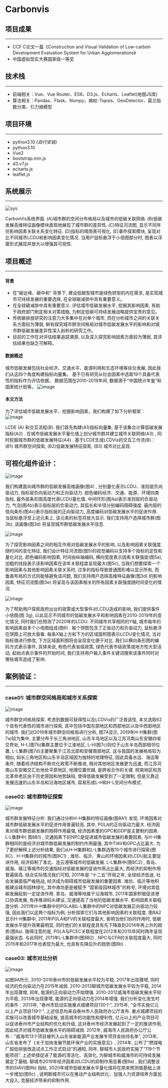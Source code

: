 # Carbonvis
## 项目成果
- - -
- CCF C论文一篇《Construction and Visual Validation of Low-carbon Development Evaluation System for Urban Agglomerations》
- 中国虚拟现实大赛国家级一等奖

## 技术栈
- - -
- 前端相关：Vue、Vue Router、ES6、D3.js、Echarts、Leaflet(地图JS库)
- 算法相关：Pandas、Flask、Numpy、熵权-Topsis、GeoDetector、莫兰指数分类、引力熵模型
  
## 项目环境
- - -
* python3.10 *(自行安装)*
* python3.10
* Vue2
* bootstrap.min.js
* d3.v7.js 
* echarts.js
* leaflet.js
  
## 系统展示
- - -
![sys](https://github.com/user-attachments/assets/cb952e73-fa44-4447-a622-c7048448d25f)

CarbonVis系统界面. (A)城市群的空间分布格局以及城市的低碳关联网络. (B)低碳发展高维特征画像模块直观地展现了城市群的差异性. (C)特征河流图, 显示不同年份影响因素关联关系变化特征. (D)指标的晴雨表可视化. (E)事件探索模块, 呈现对比不同城市LCDU和影响因素变化情况. 当用户鼠标悬浮于小倍图部分时, 图表以浮窗形式展现并放大以增强其可视性.


## 项目概述
- - -
#### 背景
- 在”碳达峰、碳中和” 背景下, 建设低碳型城市是绿色转型的内在需求, 是实现城市可持续发展的重要选择, 在全球碳减排中具有重要意义。
- 在全球碳减排中具有重要意义. 评估城市低碳发展水平, 挖掘其影响因素, 有助于政府部门制定相关对策措施, 为制定低碳可持续发展战略提供宝贵的意见。
- 传统碳排放研究的注意力大多集中在对单个城市, 而在分析城市之间的关联关系方面较为薄弱, 鲜有探究城市群空间格局对城市低碳发展水平的影响和对城市群低碳发展差异性深入剖析的研究工作。 
- 目前的工作在对评估结果追踪溯源, 以及深入探究影响因素方面较为薄弱, 其评估结果也缺乏可解释。
  
#### 数据概述
城市低碳发展包括社会经济、交通水平、能源利用和生态环境等综合发展, 因此我们从这四个角度构建指标向量集。 基于已有研究从社会因素中选取19个具备代表性的指标作为评估依据， 数据范围在2010-2019年间, 数据源于“中国统计年鉴”和国家统计局等。
![image](https://github.com/user-attachments/assets/2434071e-32a9-4bbe-a6f6-0834b1806ea7)

#### 本文方法
为了评估城市低碳发展水平，挖掘影响因素，我们构建了如下分析框架：
![image](https://github.com/user-attachments/assets/786fb6e6-e9f0-4dc4-bf7d-7d5a423c03a3)


LCDE (A) 和交互流程(B). 我们首先构建(A1)指标向量集, 基于该集合计算低碳发展指标(A2) . 在城市低碳发展水平量化值上划分城市群并建立城市关联网络(A3) , 同时挖掘城市群的低碳发展特征(A4) . 基于LCDE生成LCDVis的交互工作流(B)：(B1) 城市群空间探索, (B2)低碳发展特征探索, (B3) 城市对比呈现.


## 可视化组件设计：
![image](https://github.com/user-attachments/assets/cd0d3d41-805e-4cd0-9155-c4398e1551a5)

我们构建面向城市群的低碳发展高维画像(图4) , 分别量化表示LCDU、准则层负向驱动力, 指标层负向驱动力和正向驱动力. 颜色编码经济、交通、能源、环境四类指标, 最外层条形图高度代表LCDU量化值. 中间环形(图4a)表示准则层的负驱动力, 气泡(图4b)表示指标层的负驱动力, 其弧长和半径分别编码阻碍强度. 最内层的径向条形(图4c)表示指标层的正向驱动力, 高度编码对低碳发展水平的促进作用. 当鼠标悬浮至上述元素上, 该元素的标签将放大显示. 我们支持用户选择城市群(图3b), 该画像(图3d) 将呈现城市群低碳发展水平信息. 

![image](https://github.com/user-attachments/assets/1c16ef4c-0774-4855-8a4e-7248ee20d202)

为了探究影响因素之间的相互作用对低碳发展水平的影响, 以及影响因素关联强度随时间的变化特征, 我们设计特征河流图(图5)的视觉编码以支持多个指标的定性和量化对比. 颜色编码影响因素, 时间由纵轴编码, 横向宽度表示因素关联强度(图5a), 加粗的线段表示该影响因素在该年关联程度呈现最大(图5c), 当我们想要探索一个影响因素与其他影响因素关联关系时, 过多的指标导致普通图形难以显示所有, 而垂直布局的方式则能够避免该问题, 我们支持用户选择高维特征画像(图3d) 的影响因素, 特征河流图(图3e) 将呈现与该因素相关的所有因素关联强度随时间变化的情况. 

![image](https://github.com/user-attachments/assets/bbea729a-f02b-4876-abe7-73dab1cfb3ba)

为了帮助用户探索政府出台的政策或大型事件对LCDU造成的影响, 我们提供事件小倍图(图 3g), 以此显示不同城市的低碳发展水平和影响因素在2010-2019年的变化情况, 同时我们也预测了2020年的LCDU. 不同城市共享相同的Y轴, 城市每年的影响因素由多个小倍图组成(图6) . 每个饼图包含了正驱动力和负驱动力, 鼠标悬浮在饼图上可放大查看. 每条X轴上方和下方的区域面积图表示LCDU变化情况, 当对指标值进行修改, 下方区域面积图将会呈现变化便于对比. 我们以横向条形图的编码方式表示事件, 具体来说, 粉色代表省级政策, 绿色代表市级政策或地方性大型活动, 起始点表示事件的开始时间, 我们支持用户输入事件关键词搜索该事件同时对哪些城市造成了影响. 

## 案例验证：
- - -

### case01: 城市群空间格局和城市关系探索
![image](https://github.com/user-attachments/assets/d61920ad-35ed-4639-af1e-2dd08862684e)

城市群空间格局探索. 考虑到数据可获得性以及LCDVis的广泛普适性, 本文选取62个具有代表性的城市进行探索, 其中包括中国东部地区和西部地区以及中西部地区的城市. 我们对2019年城市群空间格局进行分析, 图7A显示, 2019年H-H集群(图7a)较为集中, 主要分布于长三角洲地区, 山东半岛地区以及江苏河南山东安徽四省交界处, H-L(图7b)集群主要位于江淮地区, L-H(图7c)则位于山东半岛西部相邻位置, L-L集群(图7d)主要聚集于江苏北部和安徽南部地区. 这与我国的发展格局较为相似, 如长三角地区和山东半岛区域因为独特的地理特征, 因此具备水运、海运等条件, 随着经济结构不断优化政策不断推进, 相对其他地区发展更为迅速, 而江苏河南山东安徽交汇处地处平原地区, 地理位置优越, 是跨省合作的关键. 皖南地区和苏北革命老区由于历史原因和地势缺陷, 使得低碳发展受到了一定限制, 但是又靠近发展迅速的山东半岛和沿海地区城市, 容易形成L-H和H-L空间分布模式. 

### case02: 城市群特征探索
![image](https://github.com/user-attachments/assets/a91fa015-7c63-42ca-b8a0-0edf2d872ea5)

城市群发展特征分析. 我们通过分析H-H集群的特征画像(图8A1) 发现, 环境因素对城市群低碳发展水平的促进作用普遍较高, 其中, PGLA的正向驱动力最大. 经济因素对城市群低碳发展的阻碍作用最强, 经济因素里的GPC和GDP是主要制约因素. L-L集群中( 图8B1) , 交通因素下的NPC是促进城市低碳发展的重要因素, 与H-H集群相同的是经济对城市群低碳发展的制约作用最强, 其中TIAV和GPC占比最大. 
为了更好解释上述分析结果, 我们从H-H集群和L-L集群选取10个城市进行探索(图8C) . H-H集群内的城市(图8C1) , 潍坊、临沂、黄山的环境因素对LCDU起主要促进作用, 经济抑制了淮北、连云港等城市的低碳发展. L-L集群中(图8C2) , 青岛、威海、镇江等城市的交通指标对低碳发展的促进作用占比最大, 而经济的抑制作用普遍居高. 结合实际情况我们可知, 2011年是 “十二五”开局之年, 全球经济低迷, 社会发展面临严峻挑战, 经济成为阻碍城市低碳发展的重要因素. 潍坊、临沂等地积极建设城市园林绿化, 其中潍坊更是被赋予 “国家级园林城市”的称号, 环境对其低碳发展起到一定促进作用. 青岛、威海等地属于沿海城市, 2011年国家积极促进港口协调发展, 有序推进码头建设, 交通提高了当地的低碳发展水平. 
影响因素关联程度分析. 2011年H-H集群中的PGLA和L-L集群中的NPC对低碳发展正向驱动力较强, 因此我们以这两个指标为例, 分析探索它们与其他影响因素的关联程度. 图8A2显示H-H集群中, 2011年PGLA和FV的关联程度最大, 表明当他们协同作用时, 低碳发展水平提升效果最明显, 同时他们的关联程度具有先下降直到2014年再上升的趋势(图8a). 值得注意的是, PGLA与PCEC关联程度在2012年和2015年同时两年呈现最强状态. 与此同时, 2011年L-L集群中(图8B2) , NPC与CFR的关联程度最大, 同时2015年和2017年也表现为最大, 也具有先降后升的趋势(图8b) . 

### case03: 城市对比分析
![image](https://github.com/user-attachments/assets/3d0293a5-feae-4db8-a54a-378833c1a70e)

如图9A所示, 2010-2016泰州市的低碳发展水平较为平稳, 2017年出现骤增, 同时经济的负向驱动力在2015年减弱. 2010-2013聊城市低碳发展水平较为平稳, 2014年出现骤增, 同年, 能源的正向驱动力开始增强. 2010-2012威海市低碳发展水平较为平稳, 2013年出现骤增, 能源的正向驱动力在2014年增强. 我们分析变化发生时的事件：2013年, “泰州市启动实施重点城建项目130个”, 2015年, “全市实施亿元以上产业项目119个”, 上述信息均来自泰州市人民政府办公厅发布. 重点城建项目的实施可以改善城市基础设施, 提高城市的功能性和便利性, 亿元以上的产业项目可以促进泰州市产业结构的优化和升级, 这对泰州市经济发展起到了一定的推进作用, 因此经济对城市低碳发展水平的阻碍减弱. 2012年, 威海市人民政府办公厅公布：“威海市13个项目被列入山东省新能源产业发展专项资金扶持名单”, 2013年, 山东省发布了《关于加快发展节能环保产业的实施意见》, 2014年, 公布了“燃煤电厂超低排放改造试点工作正式启动”的通知, 同年, 聊城市人民政府实施了“119个节能项目”. 上述举措促进了能源的清洁化、高效化, 为聊城市和威海市的可持续发展奠定了基础. 
聊城市2019年经济因素对LCDU的抑制作用显著(图9a) , 我们调整该市的SIAV(图9b) 指标, 2020年城市低碳发展水平量化值将在原来预测值基础上进一步增加(图9c) , 说明聊城市可以在推动产业结构优化、加强人力资源培养方面加大投入, 克服经济带来的抑制作用. 



